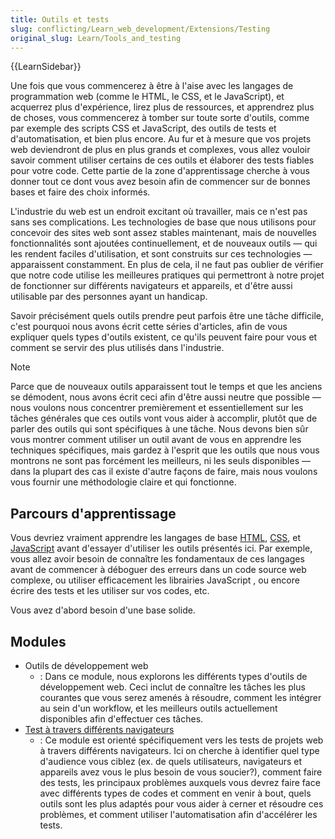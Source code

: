 ```yaml
---
title: Outils et tests
slug: conflicting/Learn_web_development/Extensions/Testing
original_slug: Learn/Tools_and_testing
---
```


{{LearnSidebar}}

Une fois que vous commencerez à être à l'aise avec les langages de programmation web (comme le HTML, le CSS, et le JavaScript), et acquerrez plus d'expérience, lirez plus de ressources, et apprendrez plus de choses, vous commencerez à tomber sur toute sorte d'outils, comme par exemple des scripts CSS et JavaScript, des outils de tests et d'automatisation, et bien plus encore. Au fur et à mesure que vos projets web deviendront de plus en plus grands et complexes, vous allez vouloir savoir comment utiliser certains de ces outils et élaborer des tests fiables pour votre code. Cette partie de la zone d'apprentissage cherche à vous donner tout ce dont vous avez besoin afin de commencer sur de bonnes bases et faire des choix informés.

L'industrie du web est un endroit excitant où travailler, mais ce n'est pas sans ses complications. Les technologies de base que nous utilisons pour concevoir des sites web sont assez stables maintenant, mais de nouvelles fonctionnalités sont ajoutées continuellement, et de nouveaux outils — qui les rendent faciles d'utilisation, et sont construits sur ces technologies — apparaissent constamment. En plus de cela, il ne faut pas oublier de vérifier que notre code utilise les meilleures pratiques qui permettront à notre projet de fonctionner sur différents navigateurs et appareils, et d'être aussi utilisable par des personnes ayant un handicap.

Savoir précisément quels outils prendre peut parfois être une tâche difficile, c'est pourquoi nous avons écrit cette séries d'articles, afin de vous expliquer quels types d'outils existent, ce qu'ils peuvent faire pour vous et comment se servir des plus utilisés dans l'industrie.

> [!NOTE]
> Parce que de nouveaux outils apparaissent tout le temps et que les anciens se démodent, nous avons écrit ceci afin d'être aussi neutre que possible — nous voulons nous concentrer premièrement et essentiellement sur les tâches générales que ces outils vont vous aider à accomplir, plutôt que de parler des outils qui sont spécifiques à une tâche. Nous devons bien sûr vous montrer comment utiliser un outil avant de vous en apprendre les techniques spécifiques, mais gardez à l'esprit que les outils que nous vous montrons ne sont pas forcément les meilleurs, ni les seuls disponibles — dans la plupart des cas il existe d'autre façons de faire, mais nous voulons vous fournir une méthodologie claire et qui fonctionne.

## Parcours d'apprentissage

Vous devriez vraiment apprendre les langages de base [HTML](/fr/docs/Learn/HTML), [CSS](/fr/docs/Learn/CSS), et [JavaScript](/fr/docs/Learn/JavaScript) avant d'essayer d'utiliser les outils présentés ici. Par exemple, vous allez avoir besoin de connaître les fondamentaux de ces langages avant de commencer à déboguer des erreurs dans un code source web complexe, ou utiliser efficacement les librairies JavaScript , ou encore écrire des tests et les utiliser sur vos codes, etc.

Vous avez d'abord besoin d'une base solide.

## Modules

- Outils de développement web
  - : Dans ce module, nous explorons les différents types d'outils de développement web. Ceci inclut de connaître les tâches les plus courantes que vous serez amenés à résoudre, comment les intégrer au sein d'un workflow, et les meilleurs outils actuellement disponibles afin d'effectuer ces tâches.
- [Test à travers différents navigateurs](/fr/docs/Learn/Tools_and_testing/Cross_browser_testing)
  - : Ce module est orienté spécifiquement vers les tests de projets web à travers différents navigateurs. Ici on cherche à identifier quel type d'audience vous ciblez (ex. de quels utilisateurs, navigateurs et appareils avez vous le plus besoin de vous soucier?), comment faire des tests, les principaux problèmes auxquels vous devrez faire face avec différents types de codes et comment en venir à bout, quels outils sont les plus adaptés pour vous aider à cerner et résoudre ces problèmes, et comment utiliser l'automatisation afin d'accélérer les tests.
